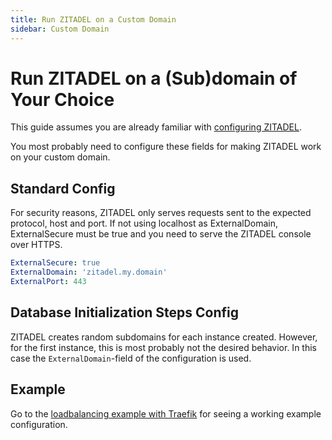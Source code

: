 ```yaml
---
title: Run ZITADEL on a Custom Domain
sidebar: Custom Domain
---
```


# Run ZITADEL on a (Sub)domain of Your Choice

This guide assumes you are already familiar with [configuring ZITADEL](./configure).

You most probably need to configure these fields for making ZITADEL work on your custom domain.

## Standard Config

For security reasons, ZITADEL only serves requests sent to the expected protocol, host and port.
If not using localhost as ExternalDomain, ExternalSecure must be true and you need to serve the ZITADEL console over HTTPS.

```yaml
ExternalSecure: true
ExternalDomain: 'zitadel.my.domain'
ExternalPort: 443
```

## Database Initialization Steps Config

ZITADEL creates random subdomains for each instance created.
However, for the first instance, this is most probably not the desired behavior.
In this case the `ExternalDomain`-field of the configuration is used.

## Example

Go to the [loadbalancing example with Traefik](/docs/self-hosting/deploy/loadbalancing-example) for seeing a working example configuration.
